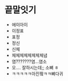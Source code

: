 # 끝말잇기

- 에이아이
- 이정표
- 표정
- 정신
- 신체
- 체체체체체체체체념
- 염???????염...염소
- 오.... 잘하시는데;; 소뼈 ㅎ
- ㅋㅋㅋㅋㅋ아진짴ㅋㅋ뼈다귀



